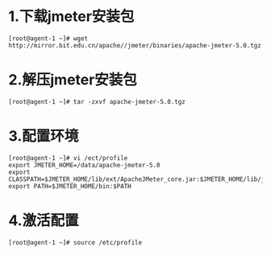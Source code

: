 # 1.下载jmeter安装包
```
[root@agent-1 ~]# wget http://mirror.bit.edu.cn/apache//jmeter/binaries/apache-jmeter-5.0.tgz
```
# 2.解压jmeter安装包
```
[root@agent-1 ~]# tar -zxvf apache-jmeter-5.0.tgz
```
# 3.配置环境
```
[root@agent-1 ~]# vi /ect/profile
export JMETER_HOME=/data/apache-jmeter-5.0
export CLASSPATH=$JMETER_HOME/lib/ext/ApacheJMeter_core.jar:$JMETER_HOME/lib/jorphan.jar:$CLASSPATH
export PATH=$JMETER_HOME/bin:$PATH
```
# 4.激活配置
```
[root@agent-1 ~]# source /etc/profile
```